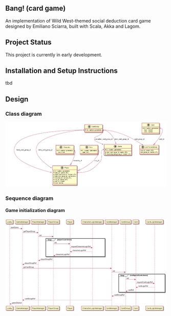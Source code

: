 ## Bang! (card game)

An implementation of Wild West-themed social deduction card game designed by Emiliano Sciarra, built with Scala, Akka and Lagom.

## Project Status

This project is currently in early development.

## Installation and Setup Instructions

tbd

## Design
### Class diagram
![](design/uml/bang-class-diagram.png)

### Sequence diagram

#### Game initialization diagram
![](design/uml/sequence-diagram/game-initialization-sequence.png)